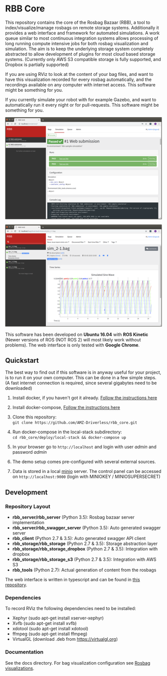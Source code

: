 # RBB Core
This repository contains the core of the Rosbag Bazaar (RBB), a tool to index/visualize/manage rosbags on remote storage systems. Additionally it provides a web interface and framework for automated simulations. A work queue similar to most continuous integration systems allows processing of long running compute intensive jobs for both rosbag visualization and simulation. The aim is to keep the underlying storage system completely abstracted to allow development of plugins for most cloud based storage systems. (Currently only AWS S3 compatible storage is fully supported, and Dropbox is partially supported)

If you are using RViz to look at the content of your bag files, and want to have this visualization recorded for every rosbag automatically, and the recordings available on any computer with internet access. This software might be something for you.

If you currently simulate your robot with for example Gazebo, and want to automatically run it every night or for pull-requests. This software might be something for you.

![alt text](docs/s1.png "Screenshot 1")

![alt text](docs/s2.png "Screenshot 2")

This software has been developed on **Ubuntu 16.04** with **ROS Kinetic** (Newer versions of ROS (NOT ROS 2) will 
most likely work without problems). The web interface is only tested with **Google Chrome**.

## Quickstart

The best way to find out if this software is in anyway useful for your project, is to run it on your own computer. This can be done in a few simple steps. (A fast internet connection is required, since several gigabytes need to be downloaded)

1. Install docker, if you haven't got it already. [Follow the instructions here](https://docs.docker.com/install/linux/docker-ce/ubuntu/#install-using-the-repository)

2. Install docker-compose, [Follow the instructions here](https://docs.docker.com/compose/install/#install-compose)

3. Clone this repository:  
   `git clone https://github.com/AMZ-Driverless/rbb_core.git`
   
4. Run docker-compose in the local-stack subdirectory:  
   `cd rbb_core/deploy/local-stack && docker-compose up`
   
5. In your browser go to `http://localhost` and login 
   with user *admin* and password *admin*
   
6. The demo setup comes pre-configured with several external sources.
   
7. Data is stored in a local [minio](https://min.io/) server. The control panel can be accessed on `http://localhost:9000` (login with MINIOKEY / MINIOSUPERSECRET)

## Development

### Repository Layout

* **rbb_server/rbb_server** (Python 3.5): Rosbag bazaar server implementation
* **rbb_server/rbb_swagger_server** (Python 3.5): Auto generated swagger server
* **rbb_client** (Python 2.7 & 3.5): Auto generated swagger API client
* **rbb_storage/rbb_storage** (Python 2.7 & 3.5): Storage abstraction layer
* **rbb_storage/rbb_storage_dropbox** (Python 2.7 & 3.5): Integration with dropbox
* **rbb_storage/rbb_storage_s3** (Python 2.7 & 3.5): Integration with AWS S3
* **rbb_tools** (Python 2.7): Actual generation of content from the rosbags

The web interface is written in typescript and can be found in [this repository](https://github.com/AMZ-Driverless/rbb_web).

### Dependencies

To record RViz the following dependencies need to be installed:

* Xephyr (sudo apt-get install xserver-xephyr)
* Xvfb (sudo apt-get install xvfb)
* xdotool (sudo apt-get install xdotool)
* ffmpeg (sudo apt-get install ffmpeg)
* VirtualGL (download .deb from https://virtualgl.org)

### Documentation

See the docs directory. For bag visualization configuration see [Rosbag visualizations](docs/configuring-bag-visualization.md).
